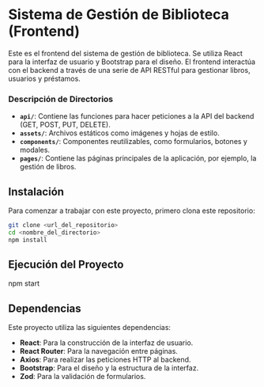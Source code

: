 # Sistema de Gestión de Biblioteca (Frontend)

Este es el frontend del sistema de gestión de biblioteca. Se utiliza React para la interfaz de usuario y Bootstrap para el diseño.
El frontend interactúa con el backend a través de una serie de API RESTful para gestionar libros, usuarios y préstamos.

### Descripción de Directorios

- **`api/`**: Contiene las funciones para hacer peticiones a la API del backend (GET, POST, PUT, DELETE).
- **`assets/`**: Archivos estáticos como imágenes y hojas de estilo.
- **`components/`**: Componentes reutilizables, como formularios, botones y modales.
- **`pages/`**: Contiene las páginas principales de la aplicación, por ejemplo, la gestión de libros.

## Instalación

Para comenzar a trabajar con este proyecto, primero clona este repositorio:

```bash
git clone <url_del_repositorio>
cd <nombre_del_directorio>
npm install
```

## Ejecución del Proyecto

npm start

## Dependencias

Este proyecto utiliza las siguientes dependencias:

- **React**: Para la construcción de la interfaz de usuario.
- **React Router**: Para la navegación entre páginas.
- **Axios**: Para realizar las peticiones HTTP al backend.
- **Bootstrap**: Para el diseño y la estructura de la interfaz.
- **Zod**: Para la validación de formularios.
